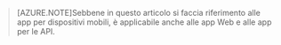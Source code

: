 > [AZURE.NOTE]Sebbene in questo articolo si faccia riferimento alle app per dispositivi mobili, è applicabile anche alle app Web e alle app per le API.

<!---HONumber=Sept15_HO4-->